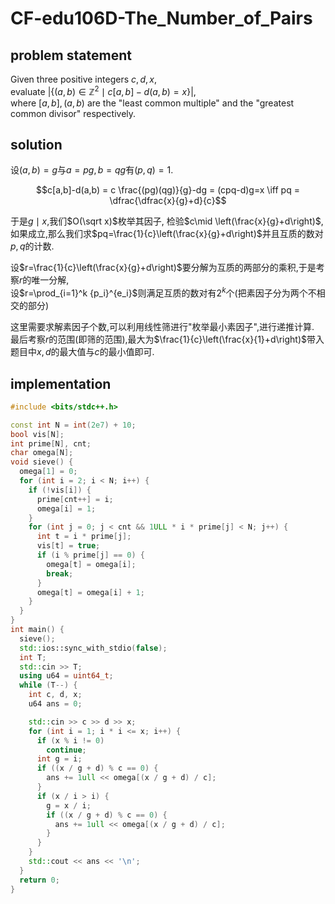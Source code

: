 # CF-edu106D-The_Number_of_Pairs

## problem statement

Given three positive integers $c,d,x$,  
evaluate $\left\vert \left\{ (a,b)\in{\mathbb{Z}}^2 \mid c[a,b]-d(a,b)=x\right\} \right\vert$,  
where $[a,b],(a,b)$ are the "least common multiple" and the "greatest common divisor" respectively.  

## solution

设$(a,b)=g$与$a=pg,b=qg$有$(p,q)=1$.  

$$c[a,b]-d(a,b) = c \frac{(pg)(qg)}{g}-dg = (cpq-d)g=x \iff pq = \dfrac{\dfrac{x}{g}+d}{c}$$

于是$g\mid x$,我们$O(\sqrt x)$枚举其因子, 检验$c\mid \left(\frac{x}{g}+d\right)$,  
如果成立,那么我们求$pq=\frac{1}{c}\left(\frac{x}{g}+d\right)$并且互质的数对$p,q$的计数.  

设$r=\frac{1}{c}\left(\frac{x}{g}+d\right)$要分解为互质的两部分的乘积,于是考察$r$的唯一分解,  
设$r=\prod_{i=1}^k {p_i}^{e_i}$则满足互质的数对有$2^{k}$个(把素因子分为两个不相交的部分)

这里需要求解素因子个数,可以利用线性筛进行"枚举最小素因子",进行递推计算.  
最后考察$r$的范围(即筛的范围),最大为$\frac{1}{c}\left(\frac{x}{1}+d\right)$带入题目中$x,d$的最大值与$c$的最小值即可.

## implementation

```cpp
#include <bits/stdc++.h>

const int N = int(2e7) + 10;
bool vis[N];
int prime[N], cnt;
char omega[N];
void sieve() {
  omega[1] = 0;
  for (int i = 2; i < N; i++) {
    if (!vis[i]) {
      prime[cnt++] = i;
      omega[i] = 1;
    }
    for (int j = 0; j < cnt && 1ULL * i * prime[j] < N; j++) {
      int t = i * prime[j];
      vis[t] = true;
      if (i % prime[j] == 0) {
        omega[t] = omega[i];
        break;
      }
      omega[t] = omega[i] + 1;
    }
  }
}
int main() {
  sieve();
  std::ios::sync_with_stdio(false);
  int T;
  std::cin >> T;
  using u64 = uint64_t;
  while (T--) {
    int c, d, x;
    u64 ans = 0;

    std::cin >> c >> d >> x;
    for (int i = 1; i * i <= x; i++) {
      if (x % i != 0)
        continue;
      int g = i;
      if ((x / g + d) % c == 0) {
        ans += 1ull << omega[(x / g + d) / c];
      }
      if (x / i > i) {
        g = x / i;
        if ((x / g + d) % c == 0) {
          ans += 1ull << omega[(x / g + d) / c];
        }
      }
    }
    std::cout << ans << '\n';
  }
  return 0;
}
```
